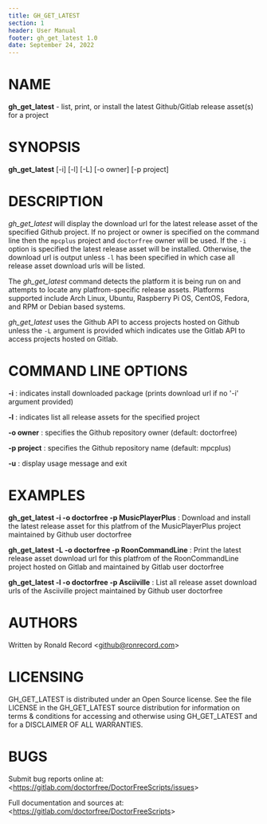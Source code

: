 ```yaml
---
title: GH_GET_LATEST
section: 1
header: User Manual
footer: gh_get_latest 1.0
date: September 24, 2022
---
```

# NAME
**gh_get_latest** - list, print, or install the latest Github/Gitlab release asset(s) for a project

# SYNOPSIS
**gh_get_latest** [-i] [-l] [-L] [-o owner] [-p project]

# DESCRIPTION
*gh_get_latest* will display the download url for the latest release asset
of the specified Github project. If no project or owner is specified on the
command line then the `mpcplus` project and `doctorfree` owner will be used.
If the `-i` option is specified the latest release asset will be installed.
Otherwise, the download url is output unless `-l` has been specified in
which case all release asset download urls will be listed.

The *gh_get_latest* command detects the platform it is being run on and
attempts to locate any platfrom-specific release assets. Platforms supported
include Arch Linux, Ubuntu, Raspberry Pi OS, CentOS, Fedora, and RPM or
Debian based systems.

*gh_get_latest* uses the Github API to access projects hosted on Github unless
the `-L` argument is provided which indicates use the Gitlab API to access
projects hosted on Gitlab.

# COMMAND LINE OPTIONS

**-i**
: indicates install downloaded package (prints download url if no '-i' argument provided)

**-l**
: indicates list all release assets for the specified project

**-o owner**
: specifies the Github repository owner (default: doctorfree)

**-p project**
: specifies the Github repository name (default: mpcplus)

**-u**
: display usage message and exit

# EXAMPLES

**gh_get_latest -i -o doctorfree -p MusicPlayerPlus**
: Download and install the latest release asset for this platfrom of the MusicPlayerPlus project maintained by Github user doctorfree

**gh_get_latest -L -o doctorfree -p RoonCommandLine**
: Print the latest release asset download url for this platfrom of the RoonCommandLine project hosted on Gitlab and maintained by Gitlab user doctorfree

**gh_get_latest -l -o doctorfree -p Asciiville**
: List all release asset download urls of the Asciiville project maintained by Github user doctorfree

# AUTHORS
Written by Ronald Record &lt;github@ronrecord.com&gt;

# LICENSING
GH_GET_LATEST is distributed under an Open Source license.
See the file LICENSE in the GH_GET_LATEST source distribution
for information on terms &amp; conditions for accessing and
otherwise using GH_GET_LATEST and for a DISCLAIMER OF ALL WARRANTIES.

# BUGS
Submit bug reports online at: &lt;https://gitlab.com/doctorfree/DoctorFreeScripts/issues&gt;

Full documentation and sources at: &lt;https://gitlab.com/doctorfree/DoctorFreeScripts&gt;

